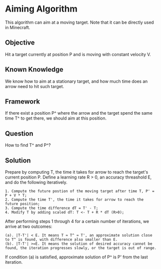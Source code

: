 # Aiming Algorithm
This algorithm can aim at a moving target. Note that it can be directly used in Minecraft.

## Objective
Hit a target currently at position P and is moving with constant velocity V.

## Known Knowledge
We know how to aim at a stationary target, and how much time does an arrow need to hit such target. 

## Framework
If there exist a position P^ where the arrow and the target spend the same time T^ to get there, we should aim at this position.

## Question
How to find T^ and P^?

## Solution
Prepare by computing T, the time it takes for arrow to reach the target's current position P.
Define a learning rate R > 0, an accuracy threashold E, and do the following iteratively.

	1. Compute the future postion of the moving target after time T, P' = P + V * T;
	2. Compute the time T', the time it takes for arrow to reach the future position;
	3. Compute the time difference dT = T' - T;
	4. Modify T by adding scaled dT: T <- T + R * dT (R>0);
  
After performing steps 1 through 4 for a certain number of iterations, we arrive at two outcomes:

	(a). |T-T'| < E. It means T ≈ T^ ≈ T', an approximate solution close to T^ is found, with difference also smaller than E.
	(b). |T-T'| >=E. It means the solution of desired accuracy cannot be found, the iteration progresses slowly, or the target is out of range.

If condition (a) is satisfied, approximate solution of P^ is P' from the last iteration.
